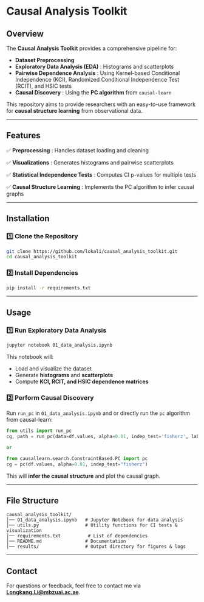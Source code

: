 # Causal Analysis Toolkit

## Overview

The **Causal Analysis Toolkit** provides a comprehensive pipeline for:

* **Dataset Preprocessing**
* **Exploratory Data Analysis (EDA)** : Histograms and scatterplots
* **Pairwise Dependence Analysis** : Using Kernel-based Conditional Independence (KCI), Randomized Conditional Independence Test (RCIT), and HSIC tests
* **Causal Discovery** : Using the **PC algorithm** from `causal-learn`

This repository aims to provide researchers with an easy-to-use framework for **causal structure learning** from observational data.

---

## Features

✅  **Preprocessing** : Handles dataset loading and cleaning

✅  **Visualizations** : Generates histograms and pairwise scatterplots

✅  **Statistical Independence Tests** : Computes CI p-values for multiple tests

✅  **Causal Structure Learning** : Implements the PC algorithm to infer causal graphs

---

## Installation

### 1️⃣ Clone the Repository

```bash
git clone https://github.com/lokali/causal_analysis_toolkit.git
cd causal_analysis_toolkit
```

### 2️⃣ Install Dependencies

```bash
pip install -r requirements.txt
```

---

## Usage

### 1️⃣ Run Exploratory Data Analysis

```bash
jupyter notebook 01_data_analysis.ipynb
```

This notebook will:

* Load and visualize the dataset
* Generate **histograms** and **scatterplots**
* Compute **KCI, RCIT, and HSIC dependence matrices**

### 2️⃣ Perform Causal Discovery

Run `run_pc` in `01_data_analysis.ipynb` and or directly run the `pc` algorithm from causal-learn:

```python
from utils import run_pc
cg, path = run_pc(data=df.values, alpha=0.01, indep_test='fisherz', label=df.columns.values)

or 

from causallearn.search.ConstraintBased.PC import pc
cg = pc(df.values, alpha=0.01, indep_test="fisherz")
```

This will **infer the causal structure** and plot the causal graph.

---

## File Structure

```
causal_analysis_toolkit/
│── 01_data_analysis.ipynb   # Jupyter Notebook for data analysis
│── utils.py                 # Utility functions for CI tests & visualization
│── requirements.txt          # List of dependencies
│── README.md                # Documentation
│── results/                 # Output directory for figures & logs
```

---

## Contact

For questions or feedback, feel free to contact me via  **[Longkang.Li@mbzuai.ac.ae](mailto:your.email@example.com)**.
